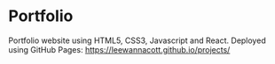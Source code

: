 # Portfolio
Portfolio website using HTML5, CSS3, Javascript and React. Deployed using GitHub Pages:
https://leewannacott.github.io/projects/
